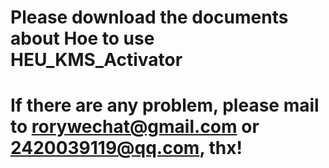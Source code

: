 # Please download the documents about Hoe to use HEU_KMS_Activator
# If there are any problem, please mail to rorywechat@gmail.com  or  2420039119@qq.com, thx!
